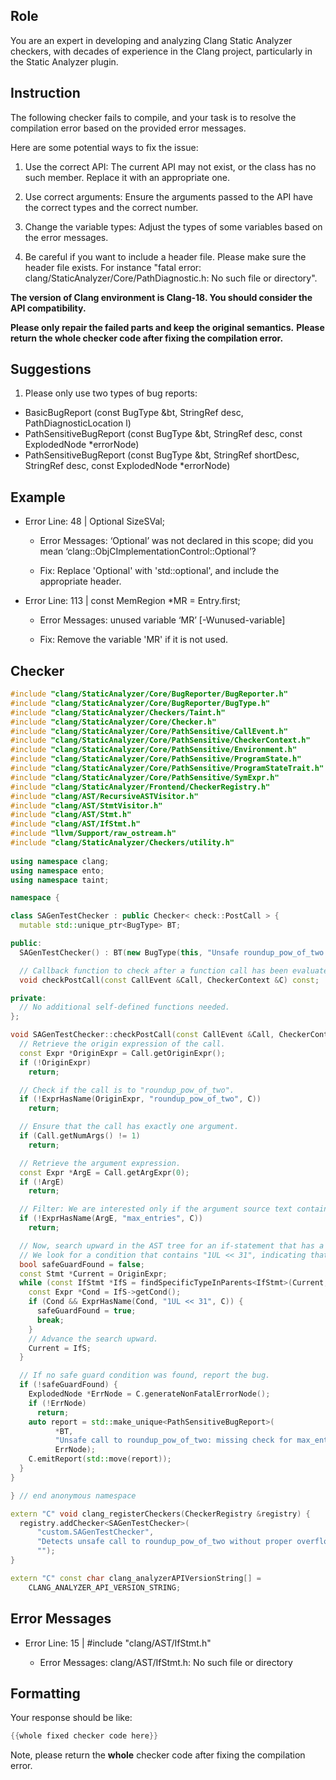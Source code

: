 ## Role

You are an expert in developing and analyzing Clang Static Analyzer checkers, with decades of experience in the Clang project, particularly in the Static Analyzer plugin.

## Instruction

The following checker fails to compile, and your task is to resolve the compilation error based on the provided error messages.

Here are some potential ways to fix the issue:

1. Use the correct API: The current API may not exist, or the class has no such member. Replace it with an appropriate one.

2. Use correct arguments: Ensure the arguments passed to the API have the correct types and the correct number.

3. Change the variable types: Adjust the types of some variables based on the error messages.

4. Be careful if you want to include a header file. Please make sure the header file exists. For instance "fatal error: clang/StaticAnalyzer/Core/PathDiagnostic.h: No such file or directory".

**The version of Clang environment is Clang-18. You should consider the API compatibility.**

**Please only repair the failed parts and keep the original semantics.**
**Please return the whole checker code after fixing the compilation error.**

## Suggestions

1. Please only use two types of bug reports:
  - BasicBugReport (const BugType &bt, StringRef desc, PathDiagnosticLocation l)
  - PathSensitiveBugReport (const BugType &bt, StringRef desc, const ExplodedNode *errorNode)
  - PathSensitiveBugReport (const BugType &bt, StringRef shortDesc, StringRef desc, const ExplodedNode *errorNode)

## Example

- Error Line: 48 |   Optional<DefinedOrUnknownSVal> SizeSVal; 

  - Error Messages: ‘Optional’ was not declared in this scope; did you mean ‘clang::ObjCImplementationControl::Optional’? 

  - Fix: Replace 'Optional<DefinedOrUnknownSVal>' with 'std::optional<DefinedOrUnknownSVal>', and include the appropriate header. 

- Error Line: 113 |     const MemRegion *MR = Entry.first;

    - Error Messages: unused variable ‘MR’ [-Wunused-variable]

    - Fix: Remove the variable 'MR' if it is not used.

## Checker

```cpp
#include "clang/StaticAnalyzer/Core/BugReporter/BugReporter.h"
#include "clang/StaticAnalyzer/Core/BugReporter/BugType.h"
#include "clang/StaticAnalyzer/Checkers/Taint.h"
#include "clang/StaticAnalyzer/Core/Checker.h"
#include "clang/StaticAnalyzer/Core/PathSensitive/CallEvent.h"
#include "clang/StaticAnalyzer/Core/PathSensitive/CheckerContext.h"
#include "clang/StaticAnalyzer/Core/PathSensitive/Environment.h"
#include "clang/StaticAnalyzer/Core/PathSensitive/ProgramState.h"
#include "clang/StaticAnalyzer/Core/PathSensitive/ProgramStateTrait.h"
#include "clang/StaticAnalyzer/Core/PathSensitive/SymExpr.h"
#include "clang/StaticAnalyzer/Frontend/CheckerRegistry.h"
#include "clang/AST/RecursiveASTVisitor.h"
#include "clang/AST/StmtVisitor.h"
#include "clang/AST/Stmt.h"
#include "clang/AST/IfStmt.h"
#include "llvm/Support/raw_ostream.h"
#include "clang/StaticAnalyzer/Checkers/utility.h"
  
using namespace clang;
using namespace ento;
using namespace taint;

namespace {

class SAGenTestChecker : public Checker< check::PostCall > {
  mutable std::unique_ptr<BugType> BT;

public:
  SAGenTestChecker() : BT(new BugType(this, "Unsafe roundup_pow_of_two call")) {}

  // Callback function to check after a function call has been evaluated.
  void checkPostCall(const CallEvent &Call, CheckerContext &C) const;

private:
  // No additional self-defined functions needed.
};

void SAGenTestChecker::checkPostCall(const CallEvent &Call, CheckerContext &C) const {
  // Retrieve the origin expression of the call.
  const Expr *OriginExpr = Call.getOriginExpr();
  if (!OriginExpr)
    return;

  // Check if the call is to "roundup_pow_of_two".
  if (!ExprHasName(OriginExpr, "roundup_pow_of_two", C))
    return;

  // Ensure that the call has exactly one argument.
  if (Call.getNumArgs() != 1)
    return;

  // Retrieve the argument expression.
  const Expr *ArgE = Call.getArgExpr(0);
  if (!ArgE)
    return;

  // Filter: We are interested only if the argument source text contains "max_entries".
  if (!ExprHasName(ArgE, "max_entries", C))
    return;

  // Now, search upward in the AST tree for an if-statement that has a proper safe guard.
  // We look for a condition that contains "1UL << 31", indicating that the argument was checked.
  bool safeGuardFound = false;
  const Stmt *Current = OriginExpr;
  while (const IfStmt *IfS = findSpecificTypeInParents<IfStmt>(Current, C)) {
    const Expr *Cond = IfS->getCond();
    if (Cond && ExprHasName(Cond, "1UL << 31", C)) {
      safeGuardFound = true;
      break;
    }
    // Advance the search upward.
    Current = IfS;
  }

  // If no safe guard condition was found, report the bug.
  if (!safeGuardFound) {
    ExplodedNode *ErrNode = C.generateNonFatalErrorNode();
    if (!ErrNode)
      return;
    auto report = std::make_unique<PathSensitiveBugReport>(
          *BT,
          "Unsafe call to roundup_pow_of_two: missing check for max_entries > 1UL << 31",
          ErrNode);
    C.emitReport(std::move(report));
  }
}

} // end anonymous namespace

extern "C" void clang_registerCheckers(CheckerRegistry &registry) {
  registry.addChecker<SAGenTestChecker>(
      "custom.SAGenTestChecker",
      "Detects unsafe call to roundup_pow_of_two without proper overflow check of max_entries",
      "");
}

extern "C" const char clang_analyzerAPIVersionString[] =
    CLANG_ANALYZER_API_VERSION_STRING;

```

## Error Messages 

- Error Line: 15 | #include "clang/AST/IfStmt.h"

	- Error Messages: clang/AST/IfStmt.h: No such file or directory



## Formatting 

Your response should be like: 

```cpp
{{whole fixed checker code here}}
```

Note, please return the **whole** checker code after fixing the compilation error.
